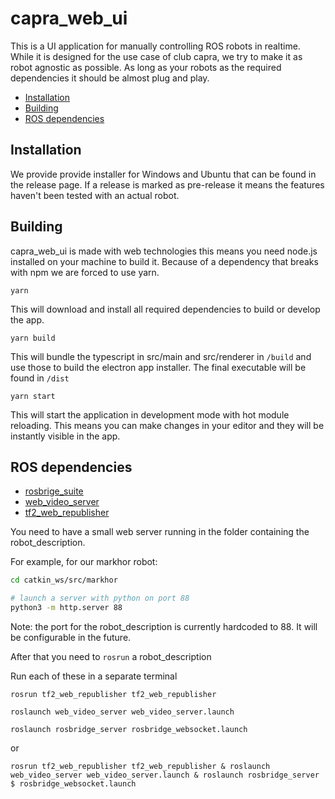# capra_web_ui

This is a UI application for manually controlling ROS robots in realtime. While it is designed for the use case of club capra, we try to make it as robot agnostic as possible. As long as your robots as the required dependencies it should be almost plug and play.

- [Installation](#installation)
- [Building](#building)
- [ROS dependencies](#ros-dependencies)

## Installation

We provide provide installer for Windows and Ubuntu that can be found in the release page. If a release is marked as pre-release it means the features haven't been tested with an actual robot.

## Building

capra_web_ui is made with web technologies this means you need node.js installed on your machine to build it. Because of a dependency that breaks with npm we are forced to use yarn.

```shell
yarn
```

This will download and install all required dependencies to build or develop the app.

```shell
yarn build
```

This will bundle the typescript in src/main and src/renderer in `/build` and use those to build the electron app installer. The final executable will be found in `/dist`

```shell
yarn start
```

This will start the application in development mode with hot module reloading. This means you can make changes in your editor and they will be instantly visible in the app.

## ROS dependencies

- [rosbrige_suite](http://wiki.ros.org/rosbridge_suite)
- [web_video_server](http://wiki.ros.org/web_video_server)
- [tf2_web_republisher](https://wiki.ros.org/tf2_web_republisher)

You need to have a small web server running in the folder containing the robot_description.

For example, for our markhor robot:

```bash
cd catkin_ws/src/markhor

# launch a server with python on port 88
python3 -m http.server 88
```

Note: the port for the robot_description is currently hardcoded to 88. It will be configurable in the future.

After that you need to `rosrun` a robot_description

Run each of these in a separate terminal

`rosrun tf2_web_republisher tf2_web_republisher`

`roslaunch web_video_server web_video_server.launch`

`roslaunch rosbridge_server rosbridge_websocket.launch`

or

```shell
rosrun tf2_web_republisher tf2_web_republisher & roslaunch web_video_server web_video_server.launch & roslaunch rosbridge_server $ rosbridge_websocket.launch
```
